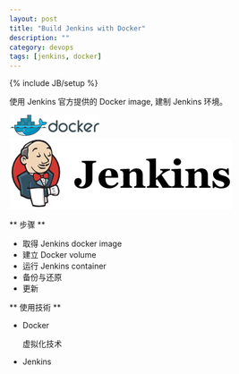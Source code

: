 ```yaml
---
layout: post
title: "Build Jenkins with Docker"
description: ""
category: devops
tags: [jenkins, docker]
---
```

{% include JB/setup %}

使用 Jenkins 官方提供的 Docker image, 建制 Jenkins 环境。

![alt text][icon-docker] ![alt text][icon-jenkins]

** 步骤 **

- 取得 Jenkins docker image
- 建立 Docker volume
- 运行 Jenkins container
- 备份与还原
- 更新

** 使用技術 **

- Docker

   虚拟化技术
   
- Jenkins

[icon-docker]: /assets/img/icon/icon-docker.png "Docker"
[icon-jenkins]: /assets/img/icon/icon-jenkins.png "Jenkins"